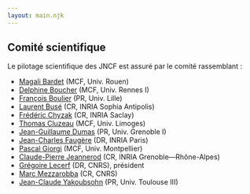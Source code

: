 ```yaml
---
layout: main.njk
---
```


## Comité scientifique

Le pilotage scientifique des JNCF est assuré par le comité
rassemblant :

- [Magali Bardet](http://magali.bardet.free.fr/) (MCF, Univ. Rouen)
- [Delphine Boucher](http://perso.univ-rennes1.fr/delphine.boucher/) (MCF, Univ. Rennes I)
- [François Boulier](http://www.lifl.fr/~boulier/pmwiki/pmwiki.php) (PR, Univ. Lille)
- [Laurent Busé](http://www-sop.inria.fr/members/Laurent.Buse/) (CR, INRIA Sophia Antipolis)
- [Frédéric Chyzak](http://specfun.inria.fr/chyzak/) (CR, INRIA Saclay)
- [Thomas Cluzeau](http://www.unilim.fr/pages_perso/thomas.cluzeau/) (MCF, Univ. Limoges)
- [Jean-Guillaume Dumas](http://ljk.imag.fr/membres/Jean-Guillaume.Dumas/) (PR, Univ. Grenoble I)
- [Jean-Charles Faugère](http://www-polsys.lip6.fr/~jcf/) (DR, INRIA Paris)
- [Pascal Giorgi](http://www.lirmm.fr/~giorgi/) (MCF, Univ. Montpellier)
- [Claude-Pierre Jeannerod](http://perso.ens-lyon.fr/claude-pierre.jeannerod/) (CR, INRIA Grenoble—Rhône-Alpes)
- [Grégoire Lecerf](https://www.lix.polytechnique.fr/~lecerf/) (DR, CNRS), président
- [Marc Mezzarobba](http://marc.mezzarobba.net/) (CR, CNRS)
- [Jean-Claude Yakoubsohn](http://www.math.univ-toulouse.fr/~yak/) (PR, Univ. Toulouse III) 
